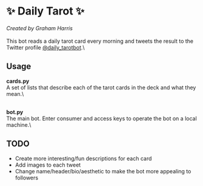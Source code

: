 # ✨ Daily Tarot ✨

*Created by Graham Harris* \
\
This bot reads a daily tarot card every morning and tweets the result to the Twitter profile [@daily_tarotbot](https://twitter.com/daily_tarotbot).\

## Usage

**cards.py**\
A set of lists that describe each of the tarot cards in the deck and what they mean.\

\
**bot.py**\
The main bot. Enter consumer and access keys to operate the bot on a local machine.\

## TODO
<ul>
  <li>Create more interesting/fun descriptions for each card</li>
  <li>Add images to each tweet</li>
  <li>Change name/header/bio/aesthetic to make the bot more appealing to followers</li>
</ul>
